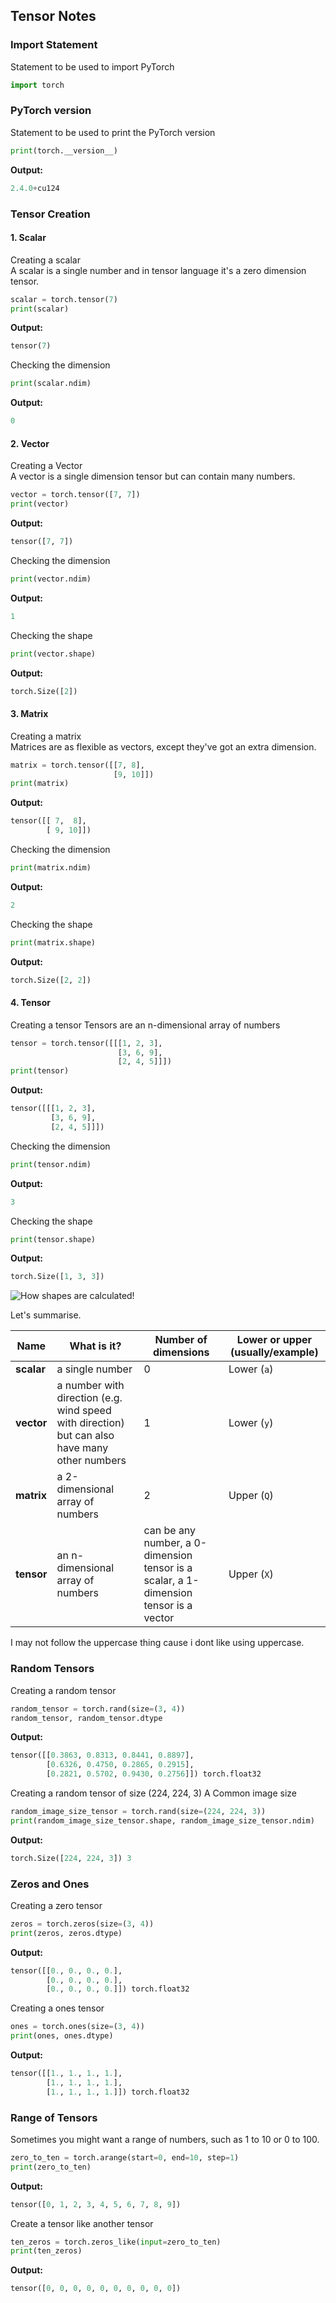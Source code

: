 ## Tensor Notes


### Import Statement
Statement to be used to import PyTorch
```python
import torch
```  

### PyTorch version
Statement to be used to print the PyTorch version  
```python
print(torch.__version__)
```  
**Output:**  
```python
2.4.0+cu124
```

### Tensor Creation  
#### 1. Scalar  

Creating a scalar  
A scalar is a single number and in tensor language it's a zero dimension tensor.  
```python
scalar = torch.tensor(7)
print(scalar)
```
**Output:**
```python
tensor(7)
```  

Checking the dimension  
```python
print(scalar.ndim)
```  
**Output:**
```python
0
```  

#### 2. Vector  

Creating a Vector  
A vector is a single dimension tensor but can contain many numbers.  
```python
vector = torch.tensor([7, 7])
print(vector)
```
**Output:**
```python
tensor([7, 7])
```

Checking the dimension  
```python
print(vector.ndim)
```  
**Output:**
```python
1
```  
Checking the shape  
```python
print(vector.shape)
```  
**Output:**  
```python
torch.Size([2])
```  

#### 3. Matrix  

Creating a matrix  
Matrices are as flexible as vectors, except they've got an extra dimension.  
```python
matrix = torch.tensor([[7, 8],
                       [9, 10]])
print(matrix)
```  
**Output:**
```python
tensor([[ 7,  8],
        [ 9, 10]])
```

Checking the dimension  
```python
print(matrix.ndim)
```  
**Output:**
```python
2
```
Checking the shape
```python
print(matrix.shape)
```
**Output:**  
```python
torch.Size([2, 2])
```

#### 4. Tensor

Creating a tensor
Tensors are an n-dimensional array of numbers
```python
tensor = torch.tensor([[[1, 2, 3],
                        [3, 6, 9],
                        [2, 4, 5]]])
print(tensor)
```
**Output:**
```python
tensor([[[1, 2, 3],
         [3, 6, 9],
         [2, 4, 5]]])
```

Checking the dimension
```python
print(tensor.ndim)
```
**Output:**
```python
3
```

Checking the shape
```python
print(tensor.shape)
```
**Output:**
```python
torch.Size([1, 3, 3])
```

![How shapes are calculated!](Picture/00-pytorch-different-tensor-dimensions.png "How shapes are claculated")

Let's summarise.

| Name | What is it? | Number of dimensions | Lower or upper (usually/example) |
| ----- | ----- | ----- | ----- |
| **scalar** | a single number | 0 | Lower (`a`) | 
| **vector** | a number with direction (e.g. wind speed with direction) but can also have many other numbers | 1 | Lower (`y`) |
| **matrix** | a 2-dimensional array of numbers | 2 | Upper (`Q`) |
| **tensor** | an n-dimensional array of numbers | can be any number, a 0-dimension tensor is a scalar, a 1-dimension tensor is a vector | Upper (`X`) | 

I may not follow the uppercase thing cause i dont like using uppercase.  

### Random Tensors
Creating a random tensor

```python
random_tensor = torch.rand(size=(3, 4))
random_tensor, random_tensor.dtype
```
**Output:**
```python
tensor([[0.3863, 0.8313, 0.8441, 0.8897],
        [0.6326, 0.4750, 0.2865, 0.2915],
        [0.2821, 0.5702, 0.9430, 0.2756]]) torch.float32
```

Creating a random tensor of size (224, 224, 3) A Common image size
```python
random_image_size_tensor = torch.rand(size=(224, 224, 3))
print(random_image_size_tensor.shape, random_image_size_tensor.ndim)
```
**Output:**
```python
torch.Size([224, 224, 3]) 3
```

### Zeros and Ones

Creating a zero tensor
```python
zeros = torch.zeros(size=(3, 4))
print(zeros, zeros.dtype)
```
**Output:**
```python
tensor([[0., 0., 0., 0.],
        [0., 0., 0., 0.],
        [0., 0., 0., 0.]]) torch.float32
```

Creating a ones tensor
```python
ones = torch.ones(size=(3, 4))
print(ones, ones.dtype)
```
**Output:**
```python
tensor([[1., 1., 1., 1.],
        [1., 1., 1., 1.],
        [1., 1., 1., 1.]]) torch.float32
```

### Range of Tensors

Sometimes you might want a range of numbers, such as 1 to 10 or 0 to 100.
```python
zero_to_ten = torch.arange(start=0, end=10, step=1)
print(zero_to_ten)
```
**Output:**
```python
tensor([0, 1, 2, 3, 4, 5, 6, 7, 8, 9])
```

Create a tensor like another tensor
```python
ten_zeros = torch.zeros_like(input=zero_to_ten)
print(ten_zeros)
```
**Output:**
```python
tensor([0, 0, 0, 0, 0, 0, 0, 0, 0, 0])
```